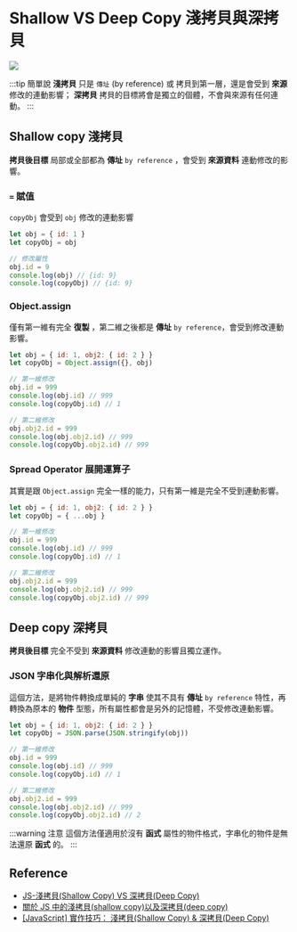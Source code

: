 # Shallow VS Deep Copy 淺拷貝與深拷貝

![](/Javascript/img/shallow-deep-copy.png)

:::tip 簡單說
**淺拷貝** 只是 `傳址` (by reference) 或 拷貝到第一層，還是會受到 **來源** 修改的連動影響；
**深拷貝** 拷貝的目標將會是獨立的個體，不會與來源有任何連動。
:::

## Shallow copy 淺拷貝

**拷貝後目標** 局部或全部都為 **傳址** `by reference` ，會受到 **來源資料** 連動修改的影響。

### `=` 賦值

`copyObj` 會受到 `obj` 修改的連動影響

```js {4-5}
let obj = { id: 1 }
let copyObj = obj

// 修改屬性
obj.id = 9
console.log(obj) // {id: 9}
console.log(copyObj) // {id: 9}
```

### Object.assign

僅有第一維有完全 **復製** ，第二維之後都是 **傳址** `by reference`，會受到修改連動影響。

```js {4-5,9-10}
let obj = { id: 1, obj2: { id: 2 } }
let copyObj = Object.assign({}, obj)

// 第一維修改
obj.id = 999
console.log(obj.id) // 999
console.log(copyObj.id) // 1

// 第二維修改
obj.obj2.id = 999
console.log(obj.obj2.id) // 999
console.log(copyObj.obj2.id) // 999
```

### Spread Operator 展開運算子

其實是跟 `Object.assign` 完全一樣的能力，只有第一維是完全不受到連動影響。

```js {4-5,9-10}
let obj = { id: 1, obj2: { id: 2 } }
let copyObj = { ...obj }

// 第一維修改
obj.id = 999
console.log(obj.id) // 999
console.log(copyObj.id) // 1

// 第二維修改
obj.obj2.id = 999
console.log(obj.obj2.id) // 999
console.log(copyObj.obj2.id) // 999
```

## Deep copy 深拷貝

**拷貝後目標** 完全不受到 **來源資料** 修改連動的影響且獨立運作。

### JSON 字串化與解析還原

這個方法，是將物件轉換成單純的 **字串** 使其不具有 **傳址** `by reference` 特性，再轉換為原本的 **物件** 型態，所有屬性都會是另外的記憶體，不受修改連動影響。

```js
let obj = { id: 1, obj2: { id: 2 } }
let copyObj = JSON.parse(JSON.stringify(obj))

// 第一維修改
obj.id = 999
console.log(obj.id) // 999
console.log(copyObj.id) // 1

// 第二維修改
obj.obj2.id = 999
console.log(obj.obj2.id) // 999
console.log(copyObj.obj2.id) // 2
```

:::warning 注意
這個方法僅適用於沒有 **函式** 屬性的物件格式，字串化的物件是無法還原 **函式** 的。
:::

## Reference

- [JS-淺拷貝(Shallow Copy) VS 深拷貝(Deep Copy)](https://kanboo.github.io/2018/01/27/JS-ShallowCopy-DeepCopy/)
- [關於 JS 中的淺拷貝(shallow copy)以及深拷貝(deep copy)](https://medium.com/andy-blog/%E9%97%9C%E6%96%BCjs%E4%B8%AD%E7%9A%84%E6%B7%BA%E6%8B%B7%E8%B2%9D-shallow-copy-%E4%BB%A5%E5%8F%8A%E6%B7%B1%E6%8B%B7%E8%B2%9D-deep-copy-5f5bbe96c122)
- [[JavaScript] 實作技巧： 淺拷貝(Shallow Copy) & 深拷貝(Deep Copy)](https://zwh.zone/javascript--e5-af-a6-e4-bd-9c-e6-8a-80-e5-b7-a7-ef-bc-9a--e6-b7-ba-e6-8b-b7-e8-b2-9dshallow-copy--e6-b7-b1-e6-8b-b7-e8-b2-9ddeep-copy/)
